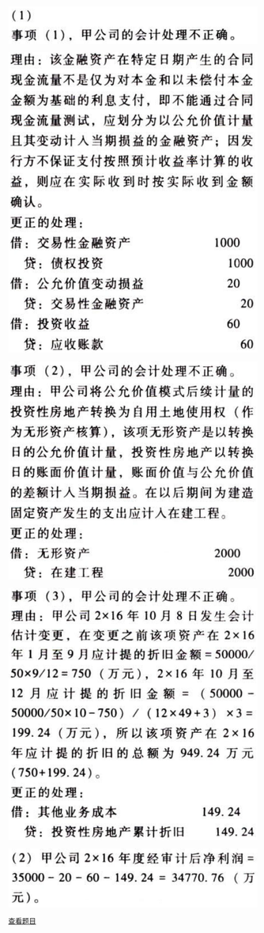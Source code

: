 ![](4c122a585487b6b10715eaf847d00f61.png)

![](948eff5b09bef847f3db7c3c2db3f260.png)

![](eee3d9f7fa0eca6534754bd6b6967e21.png)

![](ed465dead308b2193026dfa4179e41b4.png)

![](dc3db9ef2a891aa6f3d4acf982adc615.png)

[查看题目](../会计政策和估计.本章真题.md#8-题目)

